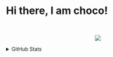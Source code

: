 # Hi there, I am choco!

<br>
<p align="center">
    <b></b>
    <img src="https://skillicons.dev/icons?i=c,cs,python,kotlin,git,dotnet,linux,md,github,vscode,visualstudio,figma,bash" />
</p>
<details>
<summary>GitHub Stats</summary>
<p align="center">

  <img src="https://github-readme-stats.vercel.app/api?username=ChocolateAdventurouz&theme=transparent" />
</p>
</details>
<br>
